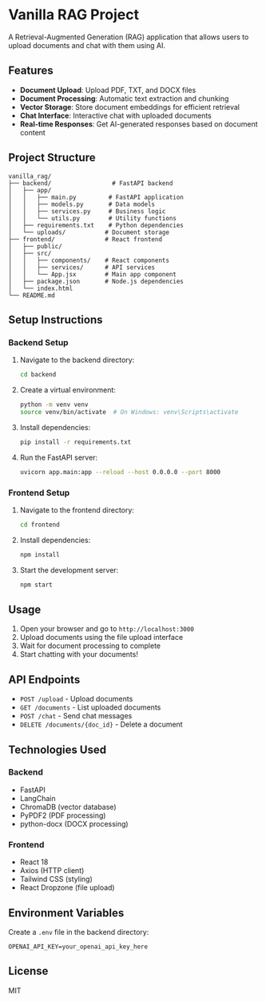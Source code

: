 # Vanilla RAG Project

A Retrieval-Augmented Generation (RAG) application that allows users to upload documents and chat with them using AI.

## Features

- **Document Upload**: Upload PDF, TXT, and DOCX files
- **Document Processing**: Automatic text extraction and chunking
- **Vector Storage**: Store document embeddings for efficient retrieval
- **Chat Interface**: Interactive chat with uploaded documents
- **Real-time Responses**: Get AI-generated responses based on document content

## Project Structure

```
vanilla_rag/
├── backend/                 # FastAPI backend
│   ├── app/
│   │   ├── main.py         # FastAPI application
│   │   ├── models.py       # Data models
│   │   ├── services.py     # Business logic
│   │   └── utils.py        # Utility functions
│   ├── requirements.txt    # Python dependencies
│   └── uploads/           # Document storage
├── frontend/              # React frontend
│   ├── public/
│   ├── src/
│   │   ├── components/    # React components
│   │   ├── services/      # API services
│   │   └── App.jsx        # Main app component
│   ├── package.json       # Node.js dependencies
│   └── index.html
└── README.md
```

## Setup Instructions

### Backend Setup

1. Navigate to the backend directory:
   ```bash
   cd backend
   ```

2. Create a virtual environment:
   ```bash
   python -m venv venv
   source venv/bin/activate  # On Windows: venv\Scripts\activate
   ```

3. Install dependencies:
   ```bash
   pip install -r requirements.txt
   ```

4. Run the FastAPI server:
   ```bash
   uvicorn app.main:app --reload --host 0.0.0.0 --port 8000
   ```

### Frontend Setup

1. Navigate to the frontend directory:
   ```bash
   cd frontend
   ```

2. Install dependencies:
   ```bash
   npm install
   ```

3. Start the development server:
   ```bash
   npm start
   ```

## Usage

1. Open your browser and go to `http://localhost:3000`
2. Upload documents using the file upload interface
3. Wait for document processing to complete
4. Start chatting with your documents!

## API Endpoints

- `POST /upload` - Upload documents
- `GET /documents` - List uploaded documents
- `POST /chat` - Send chat messages
- `DELETE /documents/{doc_id}` - Delete a document

## Technologies Used

### Backend
- FastAPI
- LangChain
- ChromaDB (vector database)
- PyPDF2 (PDF processing)
- python-docx (DOCX processing)

### Frontend
- React 18
- Axios (HTTP client)
- Tailwind CSS (styling)
- React Dropzone (file upload)

## Environment Variables

Create a `.env` file in the backend directory:
```
OPENAI_API_KEY=your_openai_api_key_here
```

## License

MIT
